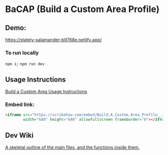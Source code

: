 # BaCAP (Build a Custom Area Profile)



## Demo:
https://stately-salamander-b9768e.netlify.app/

### To run locally
`npm i;`
`npm run dev`


## Usage Instructions
[Build a Custom Area Usage Instructions](https://scribehow.com/shared/Build_A_Custom_Area_Profile__i4sDzHDJQsyS4Dv4rsCj6w)


### Embed link:
```html
<iframe src="https://scribehow.com/embed/Build_A_Custom_Area_Profile__i4sDzHDJQsyS4Dv4rsCj6w" 
        width="640" height="640" allowfullscreen frameborder="0"></iframe>
```

## Dev Wiki
[A skeletal outline of the main files, and the functions inside them.](https://github.com/ONSvisual/BaCAP/wiki)
